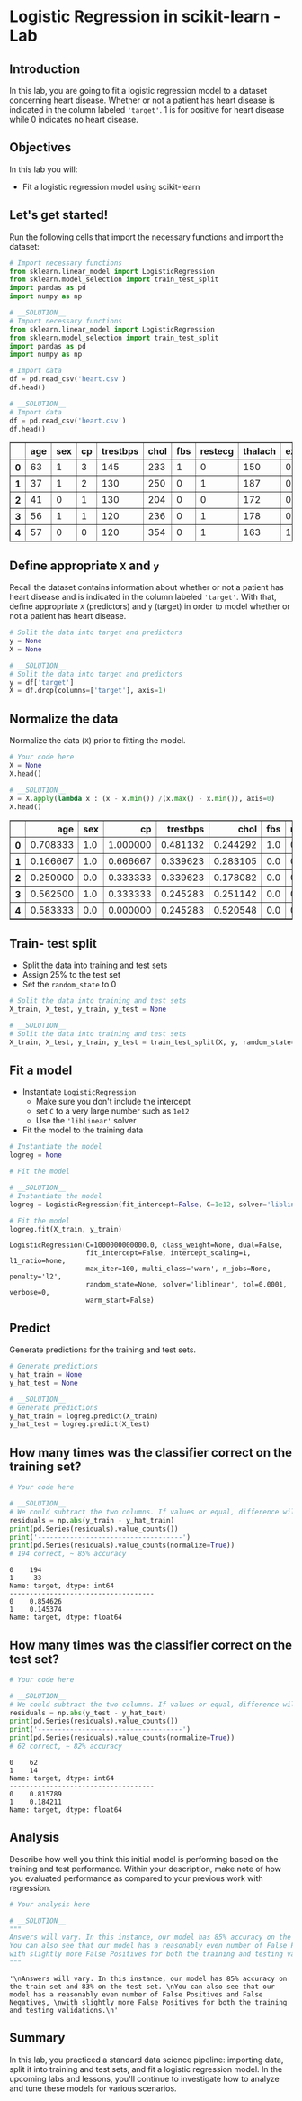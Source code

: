 
# Logistic Regression in scikit-learn - Lab

## Introduction 

In this lab, you are going to fit a logistic regression model to a dataset concerning heart disease. Whether or not a patient has heart disease is indicated in the column labeled `'target'`. 1 is for positive for heart disease while 0 indicates no heart disease.

## Objectives

In this lab you will: 

- Fit a logistic regression model using scikit-learn 


## Let's get started!

Run the following cells that import the necessary functions and import the dataset: 


```python
# Import necessary functions
from sklearn.linear_model import LogisticRegression
from sklearn.model_selection import train_test_split
import pandas as pd
import numpy as np
```


```python
# __SOLUTION__ 
# Import necessary functions
from sklearn.linear_model import LogisticRegression
from sklearn.model_selection import train_test_split
import pandas as pd
import numpy as np
```


```python
# Import data
df = pd.read_csv('heart.csv')
df.head()
```


```python
# __SOLUTION__ 
# Import data
df = pd.read_csv('heart.csv')
df.head()
```




<div>
<style scoped>
    .dataframe tbody tr th:only-of-type {
        vertical-align: middle;
    }

    .dataframe tbody tr th {
        vertical-align: top;
    }

    .dataframe thead th {
        text-align: right;
    }
</style>
<table border="1" class="dataframe">
  <thead>
    <tr style="text-align: right;">
      <th></th>
      <th>age</th>
      <th>sex</th>
      <th>cp</th>
      <th>trestbps</th>
      <th>chol</th>
      <th>fbs</th>
      <th>restecg</th>
      <th>thalach</th>
      <th>exang</th>
      <th>oldpeak</th>
      <th>slope</th>
      <th>ca</th>
      <th>thal</th>
      <th>target</th>
    </tr>
  </thead>
  <tbody>
    <tr>
      <th>0</th>
      <td>63</td>
      <td>1</td>
      <td>3</td>
      <td>145</td>
      <td>233</td>
      <td>1</td>
      <td>0</td>
      <td>150</td>
      <td>0</td>
      <td>2.3</td>
      <td>0</td>
      <td>0</td>
      <td>1</td>
      <td>1</td>
    </tr>
    <tr>
      <th>1</th>
      <td>37</td>
      <td>1</td>
      <td>2</td>
      <td>130</td>
      <td>250</td>
      <td>0</td>
      <td>1</td>
      <td>187</td>
      <td>0</td>
      <td>3.5</td>
      <td>0</td>
      <td>0</td>
      <td>2</td>
      <td>1</td>
    </tr>
    <tr>
      <th>2</th>
      <td>41</td>
      <td>0</td>
      <td>1</td>
      <td>130</td>
      <td>204</td>
      <td>0</td>
      <td>0</td>
      <td>172</td>
      <td>0</td>
      <td>1.4</td>
      <td>2</td>
      <td>0</td>
      <td>2</td>
      <td>1</td>
    </tr>
    <tr>
      <th>3</th>
      <td>56</td>
      <td>1</td>
      <td>1</td>
      <td>120</td>
      <td>236</td>
      <td>0</td>
      <td>1</td>
      <td>178</td>
      <td>0</td>
      <td>0.8</td>
      <td>2</td>
      <td>0</td>
      <td>2</td>
      <td>1</td>
    </tr>
    <tr>
      <th>4</th>
      <td>57</td>
      <td>0</td>
      <td>0</td>
      <td>120</td>
      <td>354</td>
      <td>0</td>
      <td>1</td>
      <td>163</td>
      <td>1</td>
      <td>0.6</td>
      <td>2</td>
      <td>0</td>
      <td>2</td>
      <td>1</td>
    </tr>
  </tbody>
</table>
</div>



## Define appropriate `X` and `y` 

Recall the dataset contains information about whether or not a patient has heart disease and is indicated in the column labeled `'target'`. With that, define appropriate `X` (predictors) and `y` (target) in order to model whether or not a patient has heart disease.


```python
# Split the data into target and predictors
y = None
X = None
```


```python
# __SOLUTION__ 
# Split the data into target and predictors
y = df['target']
X = df.drop(columns=['target'], axis=1)
```

## Normalize the data 

Normalize the data (`X`) prior to fitting the model. 


```python
# Your code here
X = None
X.head()
```


```python
# __SOLUTION__ 
X = X.apply(lambda x : (x - x.min()) /(x.max() - x.min()), axis=0)
X.head()
```




<div>
<style scoped>
    .dataframe tbody tr th:only-of-type {
        vertical-align: middle;
    }

    .dataframe tbody tr th {
        vertical-align: top;
    }

    .dataframe thead th {
        text-align: right;
    }
</style>
<table border="1" class="dataframe">
  <thead>
    <tr style="text-align: right;">
      <th></th>
      <th>age</th>
      <th>sex</th>
      <th>cp</th>
      <th>trestbps</th>
      <th>chol</th>
      <th>fbs</th>
      <th>restecg</th>
      <th>thalach</th>
      <th>exang</th>
      <th>oldpeak</th>
      <th>slope</th>
      <th>ca</th>
      <th>thal</th>
    </tr>
  </thead>
  <tbody>
    <tr>
      <th>0</th>
      <td>0.708333</td>
      <td>1.0</td>
      <td>1.000000</td>
      <td>0.481132</td>
      <td>0.244292</td>
      <td>1.0</td>
      <td>0.0</td>
      <td>0.603053</td>
      <td>0.0</td>
      <td>0.370968</td>
      <td>0.0</td>
      <td>0.0</td>
      <td>0.333333</td>
    </tr>
    <tr>
      <th>1</th>
      <td>0.166667</td>
      <td>1.0</td>
      <td>0.666667</td>
      <td>0.339623</td>
      <td>0.283105</td>
      <td>0.0</td>
      <td>0.5</td>
      <td>0.885496</td>
      <td>0.0</td>
      <td>0.564516</td>
      <td>0.0</td>
      <td>0.0</td>
      <td>0.666667</td>
    </tr>
    <tr>
      <th>2</th>
      <td>0.250000</td>
      <td>0.0</td>
      <td>0.333333</td>
      <td>0.339623</td>
      <td>0.178082</td>
      <td>0.0</td>
      <td>0.0</td>
      <td>0.770992</td>
      <td>0.0</td>
      <td>0.225806</td>
      <td>1.0</td>
      <td>0.0</td>
      <td>0.666667</td>
    </tr>
    <tr>
      <th>3</th>
      <td>0.562500</td>
      <td>1.0</td>
      <td>0.333333</td>
      <td>0.245283</td>
      <td>0.251142</td>
      <td>0.0</td>
      <td>0.5</td>
      <td>0.816794</td>
      <td>0.0</td>
      <td>0.129032</td>
      <td>1.0</td>
      <td>0.0</td>
      <td>0.666667</td>
    </tr>
    <tr>
      <th>4</th>
      <td>0.583333</td>
      <td>0.0</td>
      <td>0.000000</td>
      <td>0.245283</td>
      <td>0.520548</td>
      <td>0.0</td>
      <td>0.5</td>
      <td>0.702290</td>
      <td>1.0</td>
      <td>0.096774</td>
      <td>1.0</td>
      <td>0.0</td>
      <td>0.666667</td>
    </tr>
  </tbody>
</table>
</div>



## Train- test split 

- Split the data into training and test sets 
- Assign 25% to the test set 
- Set the `random_state` to 0 


```python
# Split the data into training and test sets
X_train, X_test, y_train, y_test = None
```


```python
# __SOLUTION__ 
# Split the data into training and test sets
X_train, X_test, y_train, y_test = train_test_split(X, y, random_state=0)
```

## Fit a model

- Instantiate `LogisticRegression`
  - Make sure you don't include the intercept  
  - set `C` to a very large number such as `1e12` 
  - Use the `'liblinear'` solver 
- Fit the model to the training data 


```python
# Instantiate the model
logreg = None

# Fit the model

```


```python
# __SOLUTION__ 
# Instantiate the model
logreg = LogisticRegression(fit_intercept=False, C=1e12, solver='liblinear')

# Fit the model
logreg.fit(X_train, y_train)
```




    LogisticRegression(C=1000000000000.0, class_weight=None, dual=False,
                       fit_intercept=False, intercept_scaling=1, l1_ratio=None,
                       max_iter=100, multi_class='warn', n_jobs=None, penalty='l2',
                       random_state=None, solver='liblinear', tol=0.0001, verbose=0,
                       warm_start=False)



## Predict
Generate predictions for the training and test sets. 


```python
# Generate predictions
y_hat_train = None
y_hat_test = None
```


```python
# __SOLUTION__ 
# Generate predictions
y_hat_train = logreg.predict(X_train)
y_hat_test = logreg.predict(X_test)
```

## How many times was the classifier correct on the training set?


```python
# Your code here

```


```python
# __SOLUTION__ 
# We could subtract the two columns. If values or equal, difference will be zero. Then count number of zeros.
residuals = np.abs(y_train - y_hat_train)
print(pd.Series(residuals).value_counts())
print('------------------------------------')
print(pd.Series(residuals).value_counts(normalize=True))
# 194 correct, ~ 85% accuracy
```

    0    194
    1     33
    Name: target, dtype: int64
    ------------------------------------
    0    0.854626
    1    0.145374
    Name: target, dtype: float64


## How many times was the classifier correct on the test set?


```python
# Your code here

```


```python
# __SOLUTION__ 
# We could subtract the two columns. If values or equal, difference will be zero. Then count number of zeros.
residuals = np.abs(y_test - y_hat_test)
print(pd.Series(residuals).value_counts())
print('------------------------------------')
print(pd.Series(residuals).value_counts(normalize=True))
# 62 correct, ~ 82% accuracy
```

    0    62
    1    14
    Name: target, dtype: int64
    ------------------------------------
    0    0.815789
    1    0.184211
    Name: target, dtype: float64


## Analysis
Describe how well you think this initial model is performing based on the training and test performance. Within your description, make note of how you evaluated performance as compared to your previous work with regression.


```python
# Your analysis here
```


```python
# __SOLUTION__
"""
Answers will vary. In this instance, our model has 85% accuracy on the train set and 83% on the test set. 
You can also see that our model has a reasonably even number of False Positives and False Negatives, 
with slightly more False Positives for both the training and testing validations.
"""
```




    '\nAnswers will vary. In this instance, our model has 85% accuracy on the train set and 83% on the test set. \nYou can also see that our model has a reasonably even number of False Positives and False Negatives, \nwith slightly more False Positives for both the training and testing validations.\n'



## Summary

In this lab, you practiced a standard data science pipeline: importing data, split it into training and test sets, and fit a logistic regression model. In the upcoming labs and lessons, you'll continue to investigate how to analyze and tune these models for various scenarios.
